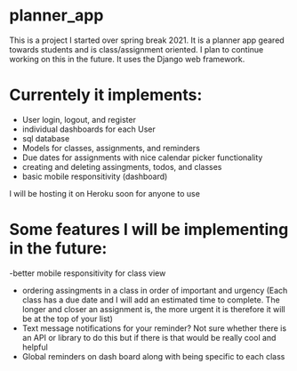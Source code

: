 # planner_app
This is a project I started over spring break 2021. It is a planner app geared towards students and is class/assignment oriented. I plan to continue working on this in the future. It uses the Django web framework. 

# Currentely it implements:

- User login, logout, and register
- individual dashboards for each User
- sql database
- Models for classes, assignments, and reminders
- Due dates for assignments with nice calendar picker functionality
- creating and deleting assingments, todos, and classes
- basic mobile responsitivity (dashboard)

I will be hosting it on Heroku soon for anyone to use

# Some features I will be implementing in the future:

-better mobile responsitivity for class view
- ordering assingments in a class in order of important and urgency
  (Each class has a due date and I will add an estimated time to complete. The longer and closer an assignment is, the more urgent it is therefore it will be at the    top of your list)
- Text message notifications for your reminder? Not sure whether there is an API or library to do this but if there is that would be really cool and helpful
- Global reminders on dash board along with being specific to each class
